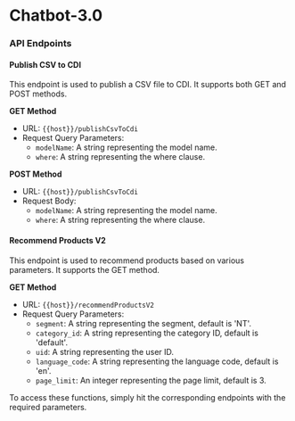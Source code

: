 Chatbot-3.0
=================

### API Endpoints

#### Publish CSV to CDI

This endpoint is used to publish a CSV file to CDI. It supports both GET and POST methods.

**GET Method**

* URL: `{{host}}/publishCsvToCdi`
* Request Query Parameters:
	+ `modelName`: A string representing the model name.
	+ `where`: A string representing the where clause.

**POST Method**

* URL: `{{host}}/publishCsvToCdi`
* Request Body:
	+ `modelName`: A string representing the model name.
	+ `where`: A string representing the where clause.

#### Recommend Products V2

This endpoint is used to recommend products based on various parameters. It supports the GET method.

**GET Method**

* URL: `{{host}}/recommendProductsV2`
* Request Query Parameters:
	+ `segment`: A string representing the segment, default is 'NT'.
	+ `category_id`: A string representing the category ID, default is 'default'.
	+ `uid`: A string representing the user ID.
	+ `language_code`: A string representing the language code, default is 'en'.
	+ `page_limit`: An integer representing the page limit, default is 3.

To access these functions, simply hit the corresponding endpoints with the required parameters.
